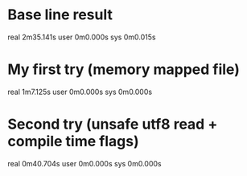 Base line result
===============
real    2m35.141s
user    0m0.000s
sys     0m0.015s

My first try (memory mapped file)
============
real    1m7.125s
user    0m0.000s
sys     0m0.000s

Second try (unsafe utf8 read + compile time flags)
============
real    0m40.704s
user    0m0.000s
sys     0m0.000s